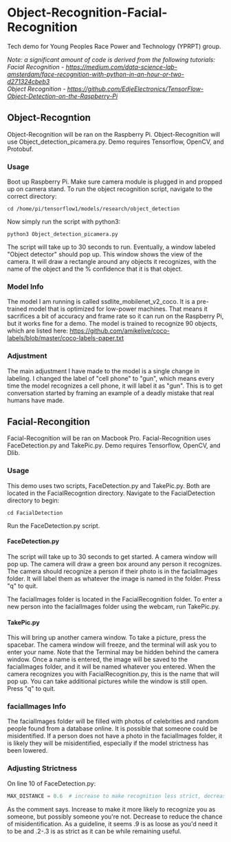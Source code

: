 # Object-Recognition-Facial-Recognition
Tech demo for Young Peoples Race Power and Technology (YPRPT) group.  

*Note: a significant amount of code is derived from the following tutorials:  
Facial Recognition - https://medium.com/data-science-lab-amsterdam/face-recognition-with-python-in-an-hour-or-two-d271324cbeb3  
Object Recognition - https://github.com/EdjeElectronics/TensorFlow-Object-Detection-on-the-Raspberry-Pi*

## Object-Recogntion
Object-Recognition will be ran on the Raspberry Pi. Object-Recognition will use Object_detection_picamera.py. Demo requires Tensorflow, OpenCV, and Protobuf.

### Usage
Boot up Raspberry Pi. Make sure camera module is plugged in and propped up on camera stand. To run the object recognition script, navigate to the correct directory:
```
cd /home/pi/tensorflow1/models/research/object_detection
```
Now simply run the script with python3:
```
python3 Object_detection_picamera.py
```
The script will take up to 30 seconds to run. Eventually, a window labeled "Object detector" should pop up. This window shows the view of the camera. It will draw a rectangle around any objects it recognizes, with the name of the object and the % confidence that it is that object. 

### Model Info
The model I am running is called ssdlite_mobilenet_v2_coco. It is a pre-trained model that is optimized for low-power machines. That means it sacrifices a bit of accuracy and frame rate so it can run on the Raspberry Pi, but it works fine for a demo. The model is trained to recognize 90 objects, which are listed here: https://github.com/amikelive/coco-labels/blob/master/coco-labels-paper.txt

### Adjustment
The main adjustment I have made to the model is a single change in labeling. I changed the label of "cell phone" to "gun", which means every time the model recognizes a cell phone, it will label it as "gun". This is to get conversation started by framing an example of a deadly mistake that real humans have made.

## Facial-Recongition
Facial-Recognition will be ran on Macbook Pro. Facial-Recognition uses FaceDetection.py and TakePic.py. Demo requires Tensorflow, OpenCV, and Dlib.

### Usage
This demo uses two scripts, FaceDetection.py and TakePic.py. Both are located in the FacialRecogntion directory. Navigate to the FacialDetection directory to begin:
```
cd FacialDetection
```
Run the FaceDetection.py script.

#### FaceDetection.py
The script will take up to 30 seconds to get started. A camera window will pop up. The camera will draw a green box around any person it recognizes. The camera should recognize a person if their photo is in the facialImages folder. It will label them as whatever the image is named in the folder. Press "q" to quit.

The facialImages folder is located in the FacialRecognition folder.  To enter a new person into the facialImages folder using the webcam, run TakePic.py.

#### TakePic.py
This will bring up another camera window. To take a picture, press the spacebar. The camera window will freeze, and the terminal will ask you to enter your name. Note that the Terminal may be hidden behind the camera window. Once a name is entered, the image will be saved to the facialImages folder, and it will be named whatever you entered. When the camera recognizes you with FacialRecognition.py, this is the name that will pop up. You can take additional pictures while the window is still open. Press "q" to quit.

### facialImages Info
The facialImages folder will be filled with photos of celebrities and random people found from a database online. It is possible that someone could be misidentified. If a person does not have a photo in the facialImages folder, it is likely they will be misidentified, especially if the model strictness has been lowered.

### Adjusting Strictness
On line 10 of FaceDetection.py:
```python
MAX_DISTANCE = 0.6  # increase to make recognition less strict, decrease to make more strict
```
As the comment says. Increase to make it more likely to recognize you as someone, but possibly someone you're not. Decrease to reduce the chance of misidentification. As a guideline, it seems .9 is as loose as you'd need it to be and .2-.3 is as strict as it can be while remaining useful.


